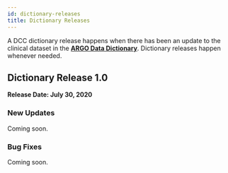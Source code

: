 ```yaml
---
id: dictionary-releases
title: Dictionary Releases
---
```


A DCC dictionary release happens when there has been an update to the clinical dataset in the **[ARGO Data Dictionary](/dictionary)**. Dictionary releases happen whenever needed. 

## Dictionary Release 1.0 

**Release Date: July 30, 2020**

### New Updates 
Coming soon.

### Bug Fixes 
Coming soon.
